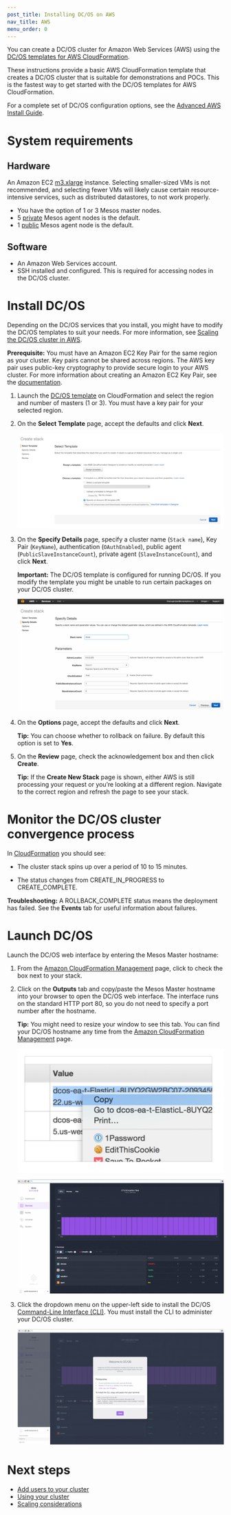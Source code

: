 ```yaml
---
post_title: Installing DC/OS on AWS
nav_title: AWS
menu_order: 0
---
```


You can create a DC/OS cluster for Amazon Web Services (AWS) using the <a href="https://downloads.dcos.io/dcos/stable/aws.html" target="_blank">DC/OS templates for AWS CloudFormation</a>.

These instructions provide a basic AWS CloudFormation template that creates a DC/OS cluster that is suitable for demonstrations and POCs. This is the fastest way to get started with the DC/OS templates for AWS CloudFormation.

For a complete set of DC/OS configuration options, see the [Advanced AWS Install Guide](/docs/1.9/administration/installing/cloud/aws/advanced/).

# System requirements

## Hardware

An Amazon EC2 <a href="https://aws.amazon.com/ec2/pricing/" target="_blank">m3.xlarge</a> instance.  Selecting smaller-sized VMs is not recommended, and selecting fewer VMs will likely cause certain resource-intensive services, such as distributed datastores, to not work properly.

*   You have the option of 1 or 3 Mesos master nodes.
*   5 [private](/docs/1.9/overview/concepts/#private) Mesos agent nodes is the default.
*   1 [public](/docs/1.9/overview/concepts/#public) Mesos agent node is the default.

## Software

- An Amazon Web Services account.
- SSH installed and configured. This is required for accessing nodes in the DC/OS cluster.

# Install DC/OS

Depending on the DC/OS services that you install, you might have to modify the DC/OS templates to suit your needs. For more information, see [Scaling the DC/OS cluster in AWS][1].

**Prerequisite:**
You must have an Amazon EC2 Key Pair for the same region as your cluster. Key pairs cannot be shared across regions. The AWS key pair uses public-key cryptography to provide secure login to your AWS cluster. For more information about creating an Amazon EC2 Key Pair, see the <a href="http://docs.aws.amazon.com/AWSEC2/latest/UserGuide/ec2-key-pairs.html#having-ec2-create-your-key-pair" target="_blank">documentation</a>.

1.  Launch the <a href="https://downloads.dcos.io/dcos/stable/aws.html" target="_blank">DC/OS template</a> on CloudFormation and select the region and number of masters (1 or 3). You must have a key pair for your selected region.

2.  On the **Select Template** page, accept the defaults and click **Next**.

    ![Launch stack](../img/dcos-aws-step2b.png)

3.  On the **Specify Details** page, specify a cluster name (`Stack name`), Key Pair (`KeyName`), authentication (`OAuthEnabled`), public agent (`PublicSlaveInstanceCount`), private agent (`SlaveInstanceCount`), and click **Next**.

    **Important:** The DC/OS template is configured for running DC/OS. If you modify the template you might be unable to run certain packages on your DC/OS cluster.

    ![Create stack](../img/dcos-aws-step2c.png)

4.  On the **Options** page, accept the defaults and click **Next**.

    **Tip:** You can choose whether to rollback on failure. By default this option is set to **Yes**.

5.  On the **Review** page, check the acknowledgement box and then click **Create**.

    **Tip:** If the **Create New Stack** page is shown, either AWS is still processing your request or you’re looking at a different region. Navigate to the correct region and refresh the page to see your stack.


# Monitor the DC/OS cluster convergence process

In <a href="https://console.aws.amazon.com/cloudformation/home" target="_blank">CloudFormation</a> you should see:

*   The cluster stack spins up over a period of 10 to 15 minutes.

*   The status changes from CREATE_IN_PROGRESS to CREATE_COMPLETE.

**Troubleshooting:** A ROLLBACK_COMPLETE status means the deployment has failed. See the **Events** tab for useful information about failures.

# <a name="launchdcos"></a>Launch DC/OS

Launch the DC/OS web interface by entering the Mesos Master hostname:

1.  From the <a href="https://console.aws.amazon.com/cloudformation/home" target="_blank">Amazon CloudFormation Management</a> page, click to check the box next to your stack.

2.  Click on the **Outputs** tab and copy/paste the Mesos Master hostname into your browser to open the DC/OS web interface. The interface runs on the standard HTTP port 80, so you do not need to specify a port number after the hostname.

    **Tip:** You might need to resize your window to see this tab. You can find your DC/OS hostname any time from the <a href="https://console.aws.amazon.com/cloudformation/home" target="_blank">Amazon CloudFormation Management</a> page.

    ![Monitor stack creation](../img/dcos-aws-step3a.png)

    ![DC/OS dashboard](../img/ui-dashboard.gif)

1.  Click the dropdown menu on the upper-left side to install the DC/OS [Command-Line Interface (CLI)][2]. You must install the CLI to administer your DC/OS cluster.

    ![install CLI](../img/ui-dashboard-install-cli.gif)


# Next steps

- [Add users to your cluster][10]
- [Using your cluster][3]
- [Scaling considerations][4]

 [1]: /docs/1.9/administration/managing-aws/
 [2]: /docs/1.9/usage/cli/install/
 [3]: /docs/1.9/usage/
 [4]: https://aws.amazon.com/autoscaling/
 [10]: /docs/1.9/administration/id-and-access-mgt/user-management/

